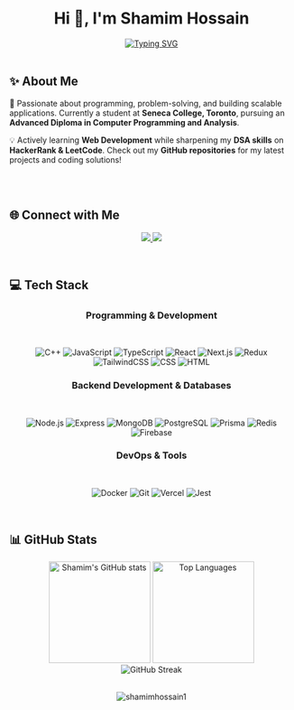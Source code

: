 <h1 align="center">Hi 👋, I'm Shamim Hossain</h1>
<div align="center">
  <a href="https://git.io/typing-svg">
    <img src="https://readme-typing-svg.demolab.com?font=Fira+Code&weight=600&size=22&duration=4000&pause=1000&color=58A6FF&center=true&vCenter=true&width=600&lines=Building+scalable+web+applications;TypeScript+%7C+React+%7C+Next.js+Enthusiast;MERN+Stack+Developer;Continuous+Learner+and+Problem+Solver" alt="Typing SVG" />
  </a>
</div>

<br/>

## ✨ About Me

🚀 Passionate about programming, problem-solving, and building scalable applications. Currently a student at **Seneca College, Toronto**, pursuing an **Advanced Diploma in Computer Programming and Analysis**.

💡 Actively learning **Web Development** while sharpening my **DSA skills** on **HackerRank & LeetCode**. Check out my **GitHub repositories** for my latest projects and coding solutions!

<br/>


<br/>


## 🌐 Connect with Me

<p align="center">
  <a href="https://linkedin.com/in/shamim-hossain-srabon-4154892a8">
    <img src="https://img.shields.io/badge/LinkedIn-%230077B5.svg?logo=linkedin&logoColor=white" />
  </a>
  <a href="mailto:shamimweb78@gmail.com">
    <img src="https://img.shields.io/badge/Email-D14836?logo=gmail&logoColor=white" />
  </a>
</p>


<br/>

## 💻 Tech Stack
<div align="center">
  
### **Programming & Development**

<br/>

![C++](https://img.shields.io/badge/-C++-00599C?logo=c%2B%2B&logoColor=white&style=flat)
![JavaScript](https://img.shields.io/badge/-JavaScript-F7DF1E?logo=javascript&logoColor=black&style=flat)
![TypeScript](https://img.shields.io/badge/-TypeScript-3178C6?logo=typescript&logoColor=white&style=flat)
![React](https://img.shields.io/badge/-React-61DAFB?logo=react&logoColor=black&style=flat)
![Next.js](https://img.shields.io/badge/-Next.js-000000?logo=next.js&logoColor=white&style=flat)
![Redux](https://img.shields.io/badge/-Redux-764ABC?logo=redux&logoColor=white&style=flat)
![TailwindCSS](https://img.shields.io/badge/-TailwindCSS-38B2AC?logo=tailwind-css&logoColor=white&style=flat)
![CSS](https://img.shields.io/badge/-CSS-1572B6?logo=css3&logoColor=white&style=flat)
![HTML](https://img.shields.io/badge/-HTML-E34F26?logo=html5&logoColor=white&style=flat)


### **Backend Development & Databases**

<br/>

![Node.js](https://img.shields.io/badge/-Node.js-339933?logo=node.js&logoColor=white&style=flat)
![Express](https://img.shields.io/badge/-Express-000000?logo=express&logoColor=white&style=flat)
![MongoDB](https://img.shields.io/badge/-MongoDB-47A248?logo=mongodb&logoColor=white&style=flat)
![PostgreSQL](https://img.shields.io/badge/-PostgreSQL-4169E1?logo=postgresql&logoColor=white&style=flat)
![Prisma](https://img.shields.io/badge/-Prisma-2D3748?logo=prisma&logoColor=white&style=flat)
![Redis](https://img.shields.io/badge/-Redis-DC382D?logo=redis&logoColor=white&style=flat)
![Firebase](https://img.shields.io/badge/-Firebase-FFCA28?logo=firebase&logoColor=white&style=flat)

### **DevOps & Tools**

<br/>

![Docker](https://img.shields.io/badge/-Docker-2496ED?logo=docker&logoColor=white&style=flat)
![Git](https://img.shields.io/badge/-Git-F05032?logo=git&logoColor=white&style=flat)
![Vercel](https://img.shields.io/badge/-Vercel-000000?logo=vercel&logoColor=white&style=flat)
![Jest](https://img.shields.io/badge/-Jest-C21325?logo=jest&logoColor=white&style=flat)

<br/>
</div>

## 📊 GitHub Stats

<div align="center">
  <img height="180em" src="https://github-readme-stats.vercel.app/api?username=ShamimHossain1&theme=radical&hide_border=true&include_all_commits=false&count_private=true" alt="Shamim's GitHub stats" />
  <img height="180em" src="https://github-readme-stats.vercel.app/api/top-langs/?username=ShamimHossain1&layout=compact&langs_count=8&theme=radical&hide_border=true" alt="Top Languages" />
</div>

<div align="center">
  <img src="https://github-readme-streak-stats.herokuapp.com/?user=ShamimHossain1&theme=radical&hide_border=true" alt="GitHub Streak" />
</div>

<br/>

<p align="center"> <img src="https://komarev.com/ghpvc/?username=shamimhossain1&label=Profile%20views&color=0e75b6&style=flat" alt="shamimhossain1" /> </p>




